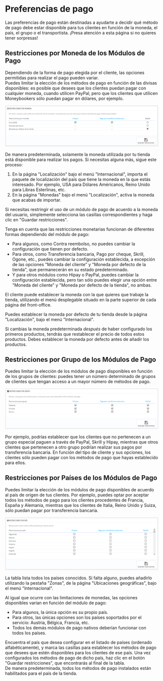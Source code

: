 # Preferencias de pago

Las preferencias de pago están destinadas a ayudarte a decidir qué método de pago debe estar disponible para tus clientes en función de la moneda, el país, el grupo o el transportista. ¡Presa atención a esta página si no quieres tener sorpresas!

Restricciones por Moneda de los Módulos de Pago\
 <a href="preferenciasdepago-restriccionespormonedadelosmodulosdepago" id="preferenciasdepago-restriccionespormonedadelosmodulosdepago"></a>
--------------------------------------------------------------------------------------------------------------------------------------------

Dependiendo de la forma de pago elegida por el cliente, las opciones permitidas para realizar el pago pueden variar.\
Puedes limitar la elección de los métodos de pago en función de las divisas disponibles: es posible que desees que los clientes puedan pagar con cualquier moneda, cuando utilicen PayPal, pero que los clientes que utilicen Moneybookers sólo puedan pagar en dólares, por ejemplo.

![](../../../.gitbook/assets/54265310.png)

De manera predeterminada, solamente la moneda utilizada por tu tienda está disponible para realizar los pagos. Si necesitas alguna más, sigue este proceso:

1. En la página "Localización" bajo el menú "Internacional", importa el paquete de localización del país que tiene la moneda en la que estás interesado. Por ejemplo, USA para Dólares Américanos, Reino Unido para Libras Esterlinas, etc.
2. En la página "Monedas" bajo el menú "Localización", activa la moneda que acabas de importar.

Si necesitas restringir el uso de un módulo de pago de acuerdo a la moneda del usuario, simplemente selecciona las casillas correspondientes y haga clic en "Guardar restricciones".

Tenga en cuenta que las restricciones monetarias funcionan de diferentes formas dependiendo del módulo de pago:

* Para algunos, como Contra reembolso, no puedes cambiar la configuración que tienen por defecto.
* &#x20;Para otros, como Transferencia bancaria, Pago por cheque, Skrill, Ogone, etc., puedes cambiar la configuración establecida, a excepción de las opciones "Moneda del cliente" y "Moneda por defecto de la tienda", que permanecerán en su estado predeterminado.
* &#x20;Y para otros módulos como Hipay o PayPal, puedes cambiar la configuración establecida, pero tan sólo puedes elegir una opción entre "Moneda del cliente" y "Moneda por defecto de la tienda", no ambas.

El cliente puede establecer la moneda con la que quieres que trabaje la tienda, utilizando el menú desplegable situado en la parte superior de cada página del front-office.

Puedes establecer la moneda por defecto de tu tienda desde la página "Localización", bajo el menú "Internacional".

Si cambias la moneda predeterminada _después_ de haber configurado los primeros productos, tendrás que restablecer el precio de todos estos productos. Debes establecer la moneda por defecto antes de añadir los productos.

## Restricciones por Grupo de los Módulos de Pago <a href="preferenciasdepago-restriccionesporgrupodelosmodulosdepago" id="preferenciasdepago-restriccionesporgrupodelosmodulosdepago"></a>

Puedes limitar la elección de los módulos de pago disponibles en función de los grupos de clientes: puedes tener un número determinado de grupos de clientes que tengan acceso a un mayor número de métodos de pago.

![](../../../.gitbook/assets/54265312.png)

Por ejemplo, podrías establecer que los clientes que no pertenecen a un grupo especial paguen a través de PayPal, Skrill y Hipay, mientras que otros clientes que pertenecen a otro grupo podrían realizar sus pagos por transferencia bancaria. En función del tipo de cliente y sus opciones, los clientes sólo pueden pagar con los métodos de pago que hayas establecido para ellos.

## Restricciones por Países de los Módulos de Pago <a href="preferenciasdepago-restriccionesporpaisesdelosmodulosdepago" id="preferenciasdepago-restriccionesporpaisesdelosmodulosdepago"></a>

Puedes limitar la elección de los módulos de pago disponibles de acuerdo al país de origen de tus clientes. Por ejemplo, puedes optar por aceptar todos los métodos de pago para los clientes procedentes de Francia, España y Alemania, mientras que los clientes de Italia, Reino Unido y Suiza, sólo puedan pagar por transferencia bancaria.

![](../../../.gitbook/assets/54265315.png)

La tabla lista todos los países conocidos. Si falta alguno, puedes añadirlo utilizando la pestaña "Zonas", de la página "Ubicaciones geográficas", bajo el menú "Internacional".

Al igual que ocurre con las limitaciones de monedas, las opciones disponibles varían en función del módulo de pago:

* Para algunos, la única opción es su propio país.
* Para otros, las únicas opciones son los países soportados por el servicio: Austria, Bélgica, Francia, etc.
* Todos los demás módulos de pago nativos deberían funcionar con todos los países.

Encuentra el país que desea configurar en el listado de países (ordenado alfabéticamente), y marca las casillas para establecer los métodos de pago que desees que estén disponibles para los clientes de ese país. Una vez configurados los métodos de pago de dicho país, haz clic en el botón "Guardar restricciones", que encontrarás al final de la tabla.\
De manera predeterminada, todos los métodos de pago instalados están habilitados para el país de la tienda.
